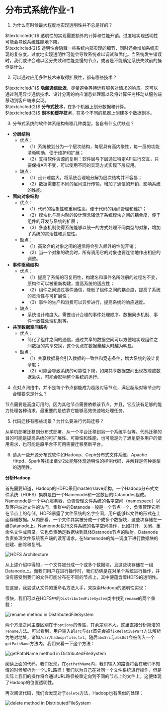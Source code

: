 # 分布式系统作业-1

1. 为什么有时候最大程度地实现透明性并不总是好的？

$\textcircled{1}$ 透明性的实现需要额外的计算和性能开销。过度地实现透明性可能会导致系统性能地下降。</br>
$\textcircled{2}$ 透明性会隐藏一些系统内部实现的细节，同时还会增加系统实现的复杂度。过度地实现透明性可能会导致系统难以调试和优化。当系统发生错误时，我们或许会难以区分失效和性能变慢的节点，或者是不能确定系统失效前的操作是什么。</br>


2. 可以通过应用多种技术来取得扩展性，都有哪些技术？

$\textcircled{1}$ **隐藏通信延迟**，尽量避免等待远程服务对请求的响应。这可以通过利用异步通信技术、设计分离的响应消息处理器以及将计算任务移动从服务端移动到客户端来实现。</br>
$\textcircled{2}$ **分布式技术**，在多个机器上划分数据和计算。</br>
$\textcircled{3}$ **副本和缓存技术**，在多个不同的机器上创建多个数据副本。</br>


3. 分布式系统的软件体系结构有哪几种类型，各自有什么优缺点？

- **分层结构**
  - 优点：
    - （1）系统被划分为一个层次结构，每层具有高内聚性，每一层的功能清晰明确，便于维护和扩展；
    - （2）支持软件资源的复用：软件层与下层通过特定API进行交互，只要保持API不变，可以使用不同的实现方式实现下层应用。
  - 缺点：
    - （1）设计难度大，将系统合理地分解为层次结构并不容易；
    - （2）数据需要在不同的层间进行传输，增加了通信的开销，影响系统的性能。
- **面向对象结构**
  - 优点：
    - （1）代码的抽象性和重用性高，便于代码的组织管理和维护；
    - （2）模块化与高内聚的设计理念降低了系统模块之间的耦合度，便于组件的开发与系统的扩展；
    - （3）多态机制使得系统能够以统一的方式处理不同类型的对象，增加了系统的灵活性和适应性。
  - 缺点：
    - （1）高聚合的对象之间的通信将会引入额外的性能开销；
    - （2）当一个对象的改变时，所有调用它的对象也要连锁地作出相应的调整。
- **事件驱动结构**
  - 优点：
    - （1）提高了系统的可复用性，构建名和事件名所注册的过程名不变，原构件可以被重新构建，提高系统的适应性；
    - （2）组件之间通过事件通信，降低了组件之间的耦合度，提高了系统的灵活性与可扩展性；
    - （3）事件的生产和消费可以异步进行，提高系统的响应速度。
  - 缺点：
    - 系统设计难度大。需要设计合理的事件处理顺序、数据同步机制、事件一致性处理机制等。
- **共享数据空间结构**
  - 优点：
    - 简化了组件之间的通信，通过共享的数据空间可以方便地实现组件之间数据的共享交换，这个优点在数据量越大时越为明显。
  - 缺点：
    - （1）共享数据将会引入数据的一致性和竞态条件，增大系统的设计复杂度；
    - （2）可能会导致系统的可靠性下降，如果共享数据空间出现故障或数据丢失，可能会影响整个系统的运行。


4. 点对点网络中，并不是每个节点都能成为超级对等节点，满足超级对等节点的合理要求是什么？

节点需要是高度可用的，因为其他节点需要依赖该节点。并且，它应该有足够的能力处理各种请求。最重要的是依靠它能够高效快速地处理任务。

5. 代码迁移有哪些场景？为什么要进行代码迁移？

从单机部署迁移到分布式部署、从一个平台迁移到另一个系统平台等。代码迁移的目的可能是提高系统的可扩展性、可靠性和性能，也可能是为了满足更多用户的使用需求，也可能是原平台不可用需要迁移至新平台。

6. 请从一些开源分布式软件如Hadoop、Ceph分布式文件系统、Apache Httpd、Spark等找出至少2处能够体现透明性的样例代码，并解释是何种类型的透明性。

**分析Hadoop**

首先需要知道，Hadoop的HDFC采用master/slave架构。一个Hadoop分布式文件系统（HDFS）集群是由一个Namenode和一定数目的Datanodes组成。Namenode是一个中心服务器，负责管理文件系统的名字空间（namespace）以及客户端对文件的访问。集群中的Datanode一般是一个节点一个，负责管理它所在节点上的存储。HDFS暴露了文件系统的名字空间，用户能够以文件的形式在上面存储数据。从内部看，一个文件其实被分成一个或多个数据块，这些块存储在一组Datanode上。Namenode执行文件系统的名字空间操作，比如打开、关闭、重命名文件或目录。它也负责确定数据块到具体Datanode节点的映射。Datanode负责处理文件系统客户端的读写请求。在Namenode的统一调度下进行数据块的创建、删除和复制。

![HDFS Architecture](./img/hdfs-architecture.png)

从上述介绍中得知，一个文件被分成一个或多个数据块，且这些块存储在一组Datanode上。而我们用户在进行操作时，我们仿佛是在对单个系统进行操作，并没有感受到我们的文件可能分布在不同的节点上，其中便蕴含着HDFS的透明性。

在这里，我尝试从文件的重命名方法入手，来探索Hadoop的透明性实现：

很快，我们可以在HDFS中的`DistributedFileSystem`类中找到`rename`的两个重载：

![rename method in DistributedFileSystem](./img/rename-method-in-distributedfilesystem.png)

两个方法之间主要区别在于`options`的传递，其余差别不大。这里直接分析简洁的`rename`方法。可以看到，用户输入的`src`与`dst`首先会被`fixRelativePart`方法解析为绝对地址，诸如`/usr/hadoop/file.txt`。随后`absSrc`与`absDst`会被传入一个`getPathName`方法内，我们来看一下这个方法：

![getPathName method in DistributedFileSystem](./img/getpathname-method-in-distributedfilesystem.png)

阅读上面的代码，我们发现，在`getPathName`内，我们输入的路径将会在我们不知情的时候解析为一个URL路径！我们以为自己在对同一个文件系统进行操作，但是实际上我们的操作将会通过URL路径被重定向到不同的节点上的文件上，这便体现了Hadoop的位置透明性。

再次阅读代码，我们会发现对于`delete`方法，Hadoop也有类似的处理：

![delete method in DistributedFileSystem](./img/delete-method-in-distributedfilesystem.png)